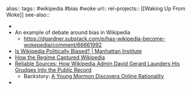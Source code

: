 alias::
tags:: #wikipedia #bias #woke 
url:: 
rel-projects:: [[Waking Up From Woke]] 
see-also::

-
- An example of debate around bias in Wikipedia
	- https://dgardner.substack.com/p/has-wikipedia-become-wokepedia/comment/66661992
- [Is Wikipedia Politically Biased? | Manhattan Institute](https://manhattan.institute/article/is-wikipedia-politically-biased)
- [How the Regime Captured Wikipedia](https://www.piratewires.com/p/how-the-regime-captured-wikipedia)
- [Reliable Sources: How Wikipedia Admin David Gerard Launders His Grudges Into the Public Record](https://www.tracingwoodgrains.com/p/reliable-sources-how-wikipedia-admin)
	- Backstory: [A Young Mormon Discovers Online Rationality](https://www.tracingwoodgrains.com/p/a-young-mormon-discovers-online-rationality?triedRedirect=true)
-